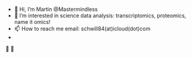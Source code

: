 - 👋 Hi, I’m Martin @Mastermindless
- 👀 I’m interested in science data analysis: transcriptomics, proteomics, name it omics!
- 📫 How to reach me email: schwill84(at)icloud(dot)com
- 
<!---
Mastermindless/Mastermindless is a ✨ special ✨ repository because its `README.md` (this file) appears on your GitHub profile.
You can click the Preview link to take a look at your changes.
--->
🌱 💞️ 
